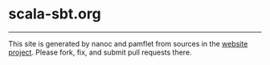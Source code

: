 # scala-sbt.org

---

This site is generated by nanoc and pamflet from sources in the [website project](https://github.com/sbt/website).
Please fork, fix, and submit pull requests there.
